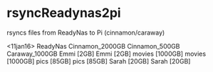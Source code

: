 # rsyncReadynas2pi
rsyncs files from ReadyNas to Pi (cinnamon/caraway)

<11jan16>
ReadyNas            Cinnamon_2000GB   Cinnamon_500GB   Caraway_1000GB
Emmi [2GB]                                                Emmi [2GB]
movies [1000GB]     movies [1000GB]
pics [85GB]                                               pics [85GB]
Sarah [20GB]                                              Sarah [20GB]

